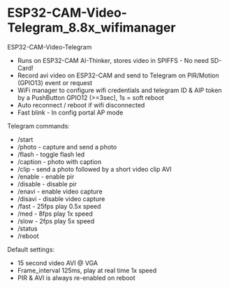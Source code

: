 # ESP32-CAM-Video-Telegram_8.8x_wifimanager
ESP32-CAM-Video-Telegram

- Runs on ESP32-CAM AI-Thinker, stores video in SPIFFS - No need SD-Card!
- Record avi video on ESP32-CAM and send to Telegram on PIR/Motion (GPIO13) event or request
- WiFi manager to configure wifi credentials and telegram ID & AIP token by a PushButton GPIO12 (>=3sec), 1s = soft reboot
- Auto reconnect / reboot if wifi disconnected
- Fast blink - In config portal AP mode

Telegram commands:
-  /start
-  /photo - capture and send a photo
-  /flash - toggle flash led
-  /caption - photo with caption
-  /clip - send a photo followed by a short video clip AVI
-  /enable - enable pir
-  /disable - disable pir
-  /enavi - enable video capture
-  /disavi - disable video capture
-  /fast - 25fps play 0.5x speed
-  /med - 8fps play 1x speed
-  /slow - 2fps play 5x speed
-  /status
-  /reboot

Default settings:
-  15 second video AVI @ VGA
-  Frame_interval 125ms, play at real time 1x speed
-  PIR & AVI is always re-enabled on reboot

